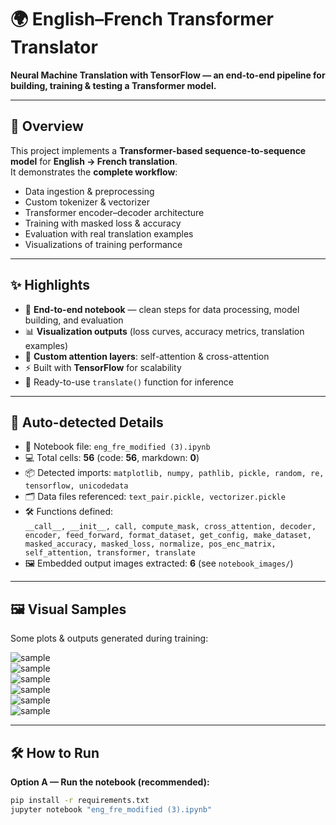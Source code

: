 

# 🌍 English–French Transformer Translator  

**Neural Machine Translation with TensorFlow — an end-to-end pipeline for building, training & testing a Transformer model.**

---

## 🚀 Overview
This project implements a **Transformer-based sequence-to-sequence model** for **English → French translation**.  
It demonstrates the **complete workflow**:  
- Data ingestion & preprocessing  
- Custom tokenizer & vectorizer  
- Transformer encoder–decoder architecture  
- Training with masked loss & accuracy  
- Evaluation with real translation examples  
- Visualizations of training performance  

---

## ✨ Highlights
- 🧩 **End-to-end notebook** — clean steps for data processing, model building, and evaluation  
- 📊 **Visualization outputs** (loss curves, accuracy metrics, translation examples)  
- 🔄 **Custom attention layers**: self-attention & cross-attention  
- ⚡ Built with **TensorFlow** for scalability  
- 🎯 Ready-to-use `translate()` function for inference  

---

## 🔎 Auto-detected Details
- 📒 Notebook file: `eng_fre_modified (3).ipynb`  
- 💻 Total cells: **56** (code: **56**, markdown: **0**)  
- 📦 Detected imports: `matplotlib, numpy, pathlib, pickle, random, re, tensorflow, unicodedata`  
- 🗂️ Data files referenced: `text_pair.pickle, vectorizer.pickle`  
- 🛠️ Functions defined:  
  `__call__, __init__, call, compute_mask, cross_attention, decoder, encoder, feed_forward, format_dataset, get_config, make_dataset, masked_accuracy, masked_loss, normalize, pos_enc_matrix, self_attention, transformer, translate`  
- 🖼️ Embedded output images extracted: **6** (see `notebook_images/`)  

---

## 🖼️ Visual Samples
Some plots & outputs generated during training:

![sample](./notebook_images/nb_output_cell32_out0.png)  
![sample](./notebook_images/nb_output_cell35_out0.png)  
![sample](./notebook_images/nb_output_cell38_out0.png)  
![sample](./notebook_images/nb_output_cell40_out0.png)  
![sample](./notebook_images/nb_output_cell42_out0.png)  
![sample](./notebook_images/nb_output_cell46_out1.png)  

---

## 🛠️ How to Run

**Option A — Run the notebook (recommended):**
```bash
pip install -r requirements.txt
jupyter notebook "eng_fre_modified (3).ipynb"
